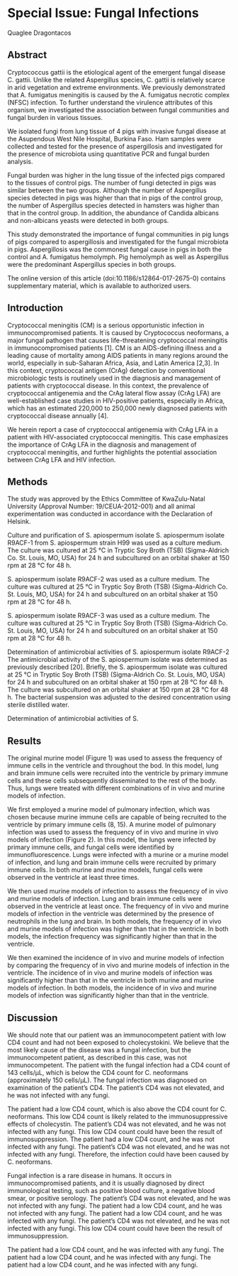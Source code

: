 # Special Issue: Fungal Infections
Quaglee Dragontacos


## Abstract
Cryptococcus gattii is the etiological agent of the emergent fungal disease C. gattii. Unlike the related Aspergillus species, C. gattii is relatively scarce in arid vegetation and extreme environments. We previously demonstrated that A. fumigatus meningitis is caused by the A. fumigatus necrotic complex (NFSC) infection. To further understand the virulence attributes of this organism, we investigated the association between fungal communities and fungal burden in various tissues.

We isolated fungi from lung tissue of 4 pigs with invasive fungal disease at the Asupendous West Nile Hospital, Burkina Faso. Ham samples were collected and tested for the presence of aspergillosis and investigated for the presence of microbiota using quantitative PCR and fungal burden analysis.

Fungal burden was higher in the lung tissue of the infected pigs compared to the tissues of control pigs. The number of fungi detected in pigs was similar between the two groups. Although the number of Aspergillus species detected in pigs was higher than that in pigs of the control group, the number of Aspergillus species detected in hamsters was higher than that in the control group. In addition, the abundance of Candida albicans and non-albicans yeasts were detected in both groups.

This study demonstrated the importance of fungal communities in pig lungs of pigs compared to aspergillosis and investigated for the fungal microbiota in pigs. Aspergillosis was the commonest fungal cause in pigs in both the control and A. fumigatus hemolymph. Pig hemolymph as well as Aspergillus were the predominant Aspergillus species in both groups.

The online version of this article (doi:10.1186/s12864-017-2675-0) contains supplementary material, which is available to authorized users.


## Introduction
Cryptococcal meningitis (CM) is a serious opportunistic infection in immunocompromised patients. It is caused by Cryptococcus neoformans, a major fungal pathogen that causes life-threatening cryptococcal meningitis in immunocompromised patients [1]. CM is an AIDS-defining illness and a leading cause of mortality among AIDS patients in many regions around the world, especially in sub-Saharan Africa, Asia, and Latin America [2,3]. In this context, cryptococcal antigen (CrAg) detection by conventional microbiologic tests is routinely used in the diagnosis and management of patients with cryptococcal disease. In this context, the prevalence of cryptococcal antigenemia and the CrAg lateral flow assay (CrAg LFA) are well-established case studies in HIV-positive patients, especially in Africa, which has an estimated 220,000 to 250,000 newly diagnosed patients with cryptococcal disease annually [4].

We herein report a case of cryptococcal antigenemia with CrAg LFA in a patient with HIV-associated cryptococcal meningitis. This case emphasizes the importance of CrAg LFA in the diagnosis and management of cryptococcal meningitis, and further highlights the potential association between CrAg LFA and HIV infection.


## Methods
The study was approved by the Ethics Committee of KwaZulu-Natal University (Approval Number: 19/CEUA-2012-001) and all animal experimentation was conducted in accordance with the Declaration of Helsink.

Culture and purification of S. apiospermum isolate
S. apiospermum isolate R9ACF-1 from S. apiospermum strain H99 was used as a culture medium. The culture was cultured at 25 °C in Tryptic Soy Broth (TSB) (Sigma-Aldrich Co. St. Louis, MO, USA) for 24 h and subcultured on an orbital shaker at 150 rpm at 28 °C for 48 h.

S. apiospermum isolate R9ACF-2 was used as a culture medium. The culture was cultured at 25 °C in Tryptic Soy Broth (TSB) (Sigma-Aldrich Co. St. Louis, MO, USA) for 24 h and subcultured on an orbital shaker at 150 rpm at 28 °C for 48 h.

S. apiospermum isolate R9ACF-3 was used as a culture medium. The culture was cultured at 25 °C in Tryptic Soy Broth (TSB) (Sigma-Aldrich Co. St. Louis, MO, USA) for 24 h and subcultured on an orbital shaker at 150 rpm at 28 °C for 48 h.

Determination of antimicrobial activities of S. apiospermum isolate R9ACF-2
The antimicrobial activity of the S. apiospermum isolate was determined as previously described [20]. Briefly, the S. apiospermum isolate was cultured at 25 °C in Tryptic Soy Broth (TSB) (Sigma-Aldrich Co. St. Louis, MO, USA) for 24 h and subcultured on an orbital shaker at 150 rpm at 28 °C for 48 h. The culture was subcultured on an orbital shaker at 150 rpm at 28 °C for 48 h. The bacterial suspension was adjusted to the desired concentration using sterile distilled water.

Determination of antimicrobial activities of S.


## Results
The original murine model (Figure 1) was used to assess the frequency of immune cells in the ventricle and throughout the bod. In this model, lung and brain immune cells were recruited into the ventricle by primary immune cells and these cells subsequently disseminated to the rest of the body. Thus, lungs were treated with different combinations of in vivo and murine models of infection.

We first employed a murine model of pulmonary infection, which was chosen because murine immune cells are capable of being recruited to the ventricle by primary immune cells (8, 15). A murine model of pulmonary infection was used to assess the frequency of in vivo and murine in vivo models of infection (Figure 2). In this model, the lungs were infected by primary immune cells, and fungal cells were identified by immunofluorescence. Lungs were infected with a murine or a murine model of infection, and lung and brain immune cells were recruited by primary immune cells. In both murine and murine models, fungal cells were observed in the ventricle at least three times.

We then used murine models of infection to assess the frequency of in vivo and murine models of infection. Lung and brain immune cells were observed in the ventricle at least once. The frequency of in vivo and murine models of infection in the ventricle was determined by the presence of neutrophils in the lung and brain. In both models, the frequency of in vivo and murine models of infection was higher than that in the ventricle. In both models, the infection frequency was significantly higher than that in the ventricle.

We then examined the incidence of in vivo and murine models of infection by comparing the frequency of in vivo and murine models of infection in the ventricle. The incidence of in vivo and murine models of infection was significantly higher than that in the ventricle in both murine and murine models of infection. In both models, the incidence of in vivo and murine models of infection was significantly higher than that in the ventricle.


## Discussion
We should note that our patient was an immunocompetent patient with low CD4 count and had not been exposed to cholecystokini. We believe that the most likely cause of the disease was a fungal infection, but the immunocompetent patient, as described in this case, was not immunocompetent. The patient with the fungal infection had a CD4 count of 143 cells/µL, which is below the CD4 count for C. neoformans (approximately 150 cells/µL). The fungal infection was diagnosed on examination of the patient’s CD4. The patient’s CD4 was not elevated, and he was not infected with any fungi.

The patient had a low CD4 count, which is also above the CD4 count for C. neoformans. This low CD4 count is likely related to the immunosuppressive effects of cholecystin. The patient’s CD4 was not elevated, and he was not infected with any fungi. This low CD4 count could have been the result of immunosuppression. The patient had a low CD4 count, and he was not infected with any fungi. The patient’s CD4 was not elevated, and he was not infected with any fungi. Therefore, the infection could have been caused by C. neoformans.

Fungal infection is a rare disease in humans. It occurs in immunocompromised patients, and it is usually diagnosed by direct immunological testing, such as positive blood culture, a negative blood smear, or positive serology. The patient’s CD4 was not elevated, and he was not infected with any fungi. The patient had a low CD4 count, and he was not infected with any fungi. The patient had a low CD4 count, and he was infected with any fungi. The patient’s CD4 was not elevated, and he was not infected with any fungi. This low CD4 count could have been the result of immunosuppression.

The patient had a low CD4 count, and he was infected with any fungi. The patient had a low CD4 count, and he was infected with any fungi. The patient had a low CD4 count, and he was infected with any fungi.
